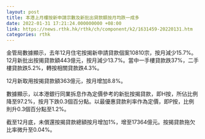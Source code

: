 ```yaml
---
layout: post
title: 本港上月樓按新申請宗數及新批出貸款額按月均跌一成多
date: 2022-01-31 17:21:24.000000000 +08:00
link: https://news.rthk.hk/rthk/ch/component/k2/1631459-20220131.htm
categories: rthk
---
```


金管局數據顯示，去年12月住宅按揭新申請貸款個案10810宗，按月減少15.7%。12月新批出按揭貸款額443億元，按月減少13.7%。當中一手樓貸款跌37%，二手樓貸款跌5.2%，轉按相關貸款跌4.3%。

12月新取用按揭貸款額363億元，按月增加8.8%。

數據顯示，以本港銀行同業拆息作為定價參考的新批按揭貸款，即H按，所佔比例降至97.2%，按月下跌0.3個百分點。以最優惠貸款利率作為定價，即P按，比例則升0.3個百分點至1.2%。

截至12月底，未償還按揭貸款總額按月增加1%，增至17364億元。按揭貸款拖欠比率微升至0.04%。
